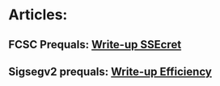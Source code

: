 # Articles:

## FCSC Prequals: [Write-up SSEcret](https://s01den.github.io/WriteUp_SSEcret_S01den)
## Sigsegv2 prequals: [Write-up Efficiency](https://s01den.github.io/writeUp_efficiency_S01den)
